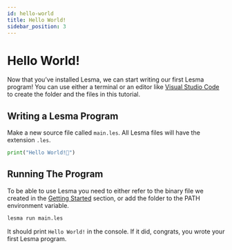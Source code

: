 ```yaml
---
id: hello-world
title: Hello World!
sidebar_position: 3
---
```


# Hello World!

Now that you’ve installed Lesma, we can start writing our first Lesma program! You can use either a terminal or an editor like [Visual Studio Code](https://code.visualstudio.com/) to create the folder and the files in this tutorial.

## Writing a Lesma Program

Make a new source file called `main.les`. All Lesma files will have the extension `.les`.

```py
print("Hello World!👋")
```

## Running The Program

To be able to use Lesma you need to either refer to the binary file we created in the [Getting Started](getting-started) section, or add the folder to the PATH environment variable.

```bash
lesma run main.les
```

It should print `Hello World!` in the console. If it did, congrats, you wrote your first Lesma program.